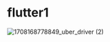 # flutter1
![1708168778849_uber_driver (2)](https://github.com/BurhonovShahzod/flutter1/assets/160999251/05d7f23b-c325-4833-9ec8-477566304e2f)
